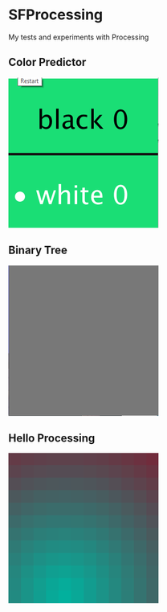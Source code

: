 # SFProcessing

My tests and experiments with Processing

## Color Predictor

![alt text](images/colorpredictor.gif "Color Predictor")

## Binary Tree

![alt text](images/binarytree2.gif "Binary Tree")

## Hello Processing

![alt text](images/helloprocessing.gif "Hello Processing")

